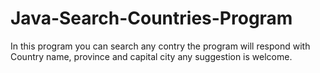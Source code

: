 # Java-Search-Countries-Program

In this program you can search any contry
the program will respond with Country name, province and capital city
any suggestion is welcome.

